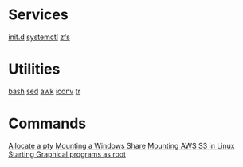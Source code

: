 <!-- TITLE: Linux -->
<!-- SUBTITLE: A quick summary of Linux -->

# Services
[init.d](/linux-initd)
[systemctl](/linux-systemctl)
[zfs](/zfs)

# Utilities
[bash](/bash-scripting)
[sed](/sed)
[awk](/awk)
[iconv](/iconv)
[tr](/tr)

# Commands
[Allocate a pty](/pty-alloc)
[Mounting a Windows Share](/mntwinshare)
[Mounting AWS S3 in Linux](/mnts3)
[Starting Graphical programs as root](/xheadaches)
